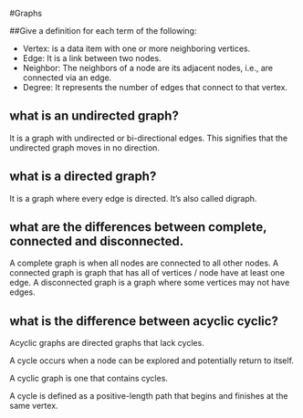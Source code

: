 #Graphs

##Give a definition for each term of the following:
-	Vertex: is a data item with one or more neighboring vertices.
-	Edge: It is a link between two nodes.
-	Neighbor: The neighbors of a node are its adjacent nodes, i.e., are connected via an edge.
-	Degree: It represents the number of edges that connect to that vertex.
## what is an undirected graph?
It is a graph with undirected or bi-directional edges. This signifies that the undirected graph moves in no direction.

## what is a directed graph?
It is a graph where every edge is directed. It’s also called digraph.

## what are the differences between complete, connected and disconnected.
A complete graph is when all nodes are connected to all other nodes.
A connected graph is graph that has all of vertices / node have at least one edge.
A disconnected graph is a graph where some vertices may not have edges.

## what is the difference between acyclic cyclic?

Acyclic graphs are directed graphs that lack cycles.

A cycle occurs when a node can be explored and potentially return to itself.

A cyclic graph is one that contains cycles.

A cycle is defined as a positive-length path that begins and finishes at the same vertex.



